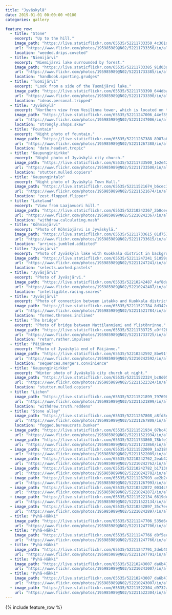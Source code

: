 ```yaml
---
title: "Jyväskylä"
date: 2019-01-01 00:00:00 +0100
categories: gallery

feature_row:
  - title: "Stone"
    excerpt: "Up to the hill."
    image_path: "https://live.staticflickr.com/65535/52211733350_4c361d1317_w.jpg"
    url: "https://www.flickr.com/photos/195985989@N02/52211733350/in/album-72177720300490673/"
    location: "weeded.drips.coveted"
  - title: "Niemijärvi"
    excerpt: "Niemijärvi lake surrounded by forest."
    image_path: "https://live.staticflickr.com/65535/52211733385_91d03ab7c3_w.jpg"
    url: "https://www.flickr.com/photos/195985989@N02/52211733385/in/album-72177720300490673/"
    location: "handbook.sporting.grudges"
  - title: "Tuomijärvi"
    excerpt: "Look from a side of the Tuomijärvi lake."
    image_path: "https://live.staticflickr.com/65535/52211733390_644dba1cd0_w.jpg"
    url: "https://www.flickr.com/photos/195985989@N02/52211733390/in/album-72177720300490673/"
    location: "ideas.personal.tripped"
  - title: "Jyväskylä"
    excerpt: "Northern view from Vesilinna tower, which is located on the top of the Harju hill."
    image_path: "https://live.staticflickr.com/65535/52211247006_44ef399410_w.jpg"
    url: "https://www.flickr.com/photos/195985989@N02/52211247006/in/album-72177720300490673/"
    location: "strongly.shops.skew"
  - title: "Fountain"
    excerpt: "Night photo of fountain."
    image_path: "https://live.staticflickr.com/65535/52211267388_8987a60f25_w.jpg"
    url: "https://www.flickr.com/photos/195985989@N02/52211267388/in/album-72177720300490673/"
    location: "date.headset.tropic"
  - title: "Kaupunginkirkko"
    excerpt: "Night photo of Jyväskylä city church."
    image_path: "https://live.staticflickr.com/65535/52211733500_1e2e42a44a_w.jpg"
    url: "https://www.flickr.com/photos/195985989@N02/52211733500/in/album-72177720300490673/"
    location: "stutter.mulled.copiers"
  - title: "Kaupungintalo"
    excerpt: "Night photo of Jyväskylä Town Hall."
    image_path: "https://live.staticflickr.com/65535/52211521674_b6cec186cf_w.jpg"
    url: "https://www.flickr.com/photos/195985989@N02/52211521674/in/album-72177720300490673/"
    location: "zest.flopped.flipper"
  - title: "Lakeland"
    excerpt: "View from Laajavuori hill."
    image_path: "https://live.staticflickr.com/65535/52210242367_2b8cecca35_w.jpg"
    url: "https://www.flickr.com/photos/195985989@N02/52210242367/in/album-72177720300490673/"
    location: "withdraw.calculating.mash"
  - title: "Köhniojärvi"
    excerpt: "Photo of Köhniojärvi in Jyväskylä."
    image_path: "https://live.staticflickr.com/65535/52211733615_01d751d1fd_w.jpg"
    url: "https://www.flickr.com/photos/195985989@N02/52211733615/in/album-72177720300490673/"
    location: "arrives.jumbled.addicted"
  - title: "Jyväsjärvi"
    excerpt: "Photo of Jyväskyla lake with Kuokkala district in background."
    image_path: "https://live.staticflickr.com/65535/52211247241_51059ac875_w.jpg"
    url: "https://www.flickr.com/photos/195985989@N02/52211247241/in/album-72177720300490673/"
    location: "selects.worked.pastels"
  - title: "Jyväsjärvi"
    excerpt: "Photo of Jyväsjärvi."
    image_path: "https://live.staticflickr.com/65535/52210242487_4af8dab165_w.jpg"
    url: "https://www.flickr.com/photos/195985989@N02/52210242487/in/album-72177720300490673/"
    location: "intelligible.racing.snares"
  - title: "Jyväsjärvi"
    excerpt: "Photo of connection between Lutakko and Kuokkala districts."
    image_path: "https://live.staticflickr.com/65535/52211521784_8d342e6bea_w.jpg"
    url: "https://www.flickr.com/photos/195985989@N02/52211521784/in/album-72177720300490673/"
    location: "formed.thrones.inclined"
  - title: "The bridge"
    excerpt: "Photo of bridge between Mattilanniemi and Ylistönrinne."
    image_path: "https://live.staticflickr.com/65535/52211733725_a9ff2be961_w.jpg"
    url: "https://www.flickr.com/photos/195985989@N02/52211733725/in/album-72177720300490673/"
    location: "return.rather.impulses"
  - title: "Päijänne"
    excerpt: "Photo of Jyväskylä end of Päijänne."
    image_path: "https://live.staticflickr.com/65535/52210242592_8be91ff2dd_w.jpg"
    url: "https://www.flickr.com/photos/195985989@N02/52210242592/in/album-72177720300490673/"
    location: "sequences.mergers.convinience"
  - title: "Kaupunginkirkko"
    excerpt: "Winter photo of Jyväskylä city church at night."
    image_path: "https://live.staticflickr.com/65535/52211522324_bc8d054e4a_w.jpg"
    url: "https://www.flickr.com/photos/195985989@N02/52211522324/in/album-72177720300490673/"
    location: "stutter.mulled.copiers"
  - title: "Lichen"
    image_path: "https://live.staticflickr.com/65535/52211521899_7976986a90_w.jpg"
    url: "https://www.flickr.com/photos/195985989@N02/52211521899/in/album-72177720300490673/"
    location: "withdrew.truth.reddens"
  - title: "Stone alley"
    image_path: "https://live.staticflickr.com/65535/52211267808_a8fd3c30f6_w.jpg"
    url: "https://www.flickr.com/photos/195985989@N02/52211267808/in/album-72177720300490673/"
    location: "fogged.bureaucrats.bunker"
  - image_path: "https://live.staticflickr.com/65535/52211521934_07bc432d52_w.jpg"
    url: "https://www.flickr.com/photos/195985989@N02/52211521934/in/album-72177720300490673/"
  - image_path: "https://live.staticflickr.com/65535/52211733860_78bfe1cbac_w.jpg"
    url: "https://www.flickr.com/photos/195985989@N02/52211733860/in/album-72177720300490673/"
  - image_path: "https://live.staticflickr.com/65535/52211522009_1a21896cfb_w.jpg"
    url: "https://www.flickr.com/photos/195985989@N02/52211522009/in/album-72177720300490673/"
  - image_path: "https://live.staticflickr.com/65535/52210242762_2eab4268ae_w.jpg"
    url: "https://www.flickr.com/photos/195985989@N02/52210242762/in/album-72177720300490673/"
  - image_path: "https://live.staticflickr.com/65535/52210242782_b17136ba84_w.jpg"
    url: "https://www.flickr.com/photos/195985989@N02/52210242782/in/album-72177720300490673/"
  - image_path: "https://live.staticflickr.com/65535/52211267993_ae2b249de4_w.jpg"
    url: "https://www.flickr.com/photos/195985989@N02/52211267993/in/album-72177720300490673/"
  - image_path: "https://live.staticflickr.com/65535/52210242872_0034c99920_w.jpg"
    url: "https://www.flickr.com/photos/195985989@N02/52210242872/in/album-72177720300490673/"
  - image_path: "https://live.staticflickr.com/65535/52211522134_6619dce495_w.jpg"
    url: "https://www.flickr.com/photos/195985989@N02/52211522134/in/album-72177720300490673/"
  - image_path: "https://live.staticflickr.com/65535/52210242897_35c7ee11d6_w.jpg"
    url: "https://www.flickr.com/photos/195985989@N02/52210242897/in/album-72177720300490673/"
  - title: "Pyhä-Häkki"
    image_path: "https://live.staticflickr.com/65535/52211247706_535d6c74e9_w.jpg"
    url: "https://www.flickr.com/photos/195985989@N02/52211247706/in/album-72177720300490673/"
  - title: "Pyhä-Häkki"
    image_path: "https://live.staticflickr.com/65535/52211247766_d0f5eeb2fd_w.jpg"
    url: "https://www.flickr.com/photos/195985989@N02/52211247766/in/album-72177720300490673/"
  - title: "Pyhä-Häkki"
    image_path: "https://live.staticflickr.com/65535/52211247791_2deb409bb1_w.jpg"
    url: "https://www.flickr.com/photos/195985989@N02/52211247791/in/album-72177720300490673/"
  - title: "Pyhä-Häkki"
    image_path: "https://live.staticflickr.com/65535/52210243007_da6b47a207_w.jpg"
    url: "https://www.flickr.com/photos/195985989@N02/52210243007/in/album-72177720300490673/"
  - title: "Pyhä-Häkki"
    image_path: "https://live.staticflickr.com/65535/52210243007_da6b47a207_w.jpg"
    url: "https://www.flickr.com/photos/195985989@N02/52210243007/in/album-72177720300490673/"
  - image_path: "https://live.staticflickr.com/65535/52211522304_d9732aa2ce_w.jpg"
    url: "https://www.flickr.com/photos/195985989@N02/52211522304/in/album-72177720300490673/"
---
```


{% include feature_row %}